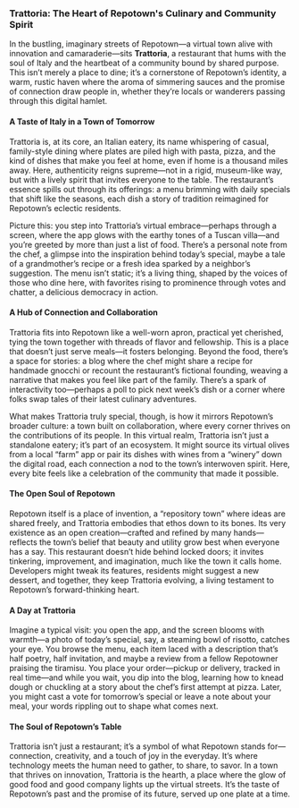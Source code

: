 ### Trattoria: The Heart of Repotown's Culinary and Community Spirit

In the bustling, imaginary streets of Repotown—a virtual town alive with innovation and camaraderie—sits **Trattoria**, a restaurant that hums with the soul of Italy and the heartbeat of a community bound by shared purpose. This isn’t merely a place to dine; it’s a cornerstone of Repotown’s identity, a warm, rustic haven where the aroma of simmering sauces and the promise of connection draw people in, whether they’re locals or wanderers passing through this digital hamlet.

#### A Taste of Italy in a Town of Tomorrow

Trattoria is, at its core, an Italian eatery, its name whispering of casual, family-style dining where plates are piled high with pasta, pizza, and the kind of dishes that make you feel at home, even if home is a thousand miles away. Here, authenticity reigns supreme—not in a rigid, museum-like way, but with a lively spirit that invites everyone to the table. The restaurant’s essence spills out through its offerings: a menu brimming with daily specials that shift like the seasons, each dish a story of tradition reimagined for Repotown’s eclectic residents.

Picture this: you step into Trattoria’s virtual embrace—perhaps through a screen, where the app glows with the earthy tones of a Tuscan villa—and you’re greeted by more than just a list of food. There’s a personal note from the chef, a glimpse into the inspiration behind today’s special, maybe a tale of a grandmother’s recipe or a fresh idea sparked by a neighbor’s suggestion. The menu isn’t static; it’s a living thing, shaped by the voices of those who dine here, with favorites rising to prominence through votes and chatter, a delicious democracy in action.

#### A Hub of Connection and Collaboration

Trattoria fits into Repotown like a well-worn apron, practical yet cherished, tying the town together with threads of flavor and fellowship. This is a place that doesn’t just serve meals—it fosters belonging. Beyond the food, there’s a space for stories: a blog where the chef might share a recipe for handmade gnocchi or recount the restaurant’s fictional founding, weaving a narrative that makes you feel like part of the family. There’s a spark of interactivity too—perhaps a poll to pick next week’s dish or a corner where folks swap tales of their latest culinary adventures.

What makes Trattoria truly special, though, is how it mirrors Repotown’s broader culture: a town built on collaboration, where every corner thrives on the contributions of its people. In this virtual realm, Trattoria isn’t just a standalone eatery; it’s part of an ecosystem. It might source its virtual olives from a local “farm” app or pair its dishes with wines from a “winery” down the digital road, each connection a nod to the town’s interwoven spirit. Here, every bite feels like a celebration of the community that made it possible.

#### The Open Soul of Repotown

Repotown itself is a place of invention, a “repository town” where ideas are shared freely, and Trattoria embodies that ethos down to its bones. Its very existence as an open creation—crafted and refined by many hands—reflects the town’s belief that beauty and utility grow best when everyone has a say. This restaurant doesn’t hide behind locked doors; it invites tinkering, improvement, and imagination, much like the town it calls home. Developers might tweak its features, residents might suggest a new dessert, and together, they keep Trattoria evolving, a living testament to Repotown’s forward-thinking heart.

#### A Day at Trattoria

Imagine a typical visit: you open the app, and the screen blooms with warmth—a photo of today’s special, say, a steaming bowl of risotto, catches your eye. You browse the menu, each item laced with a description that’s half poetry, half invitation, and maybe a review from a fellow Repotowner praising the tiramisu. You place your order—pickup or delivery, tracked in real time—and while you wait, you dip into the blog, learning how to knead dough or chuckling at a story about the chef’s first attempt at pizza. Later, you might cast a vote for tomorrow’s special or leave a note about your meal, your words rippling out to shape what comes next.

#### The Soul of Repotown’s Table

Trattoria isn’t just a restaurant; it’s a symbol of what Repotown stands for—connection, creativity, and a touch of joy in the everyday. It’s where technology meets the human need to gather, to share, to savor. In a town that thrives on innovation, Trattoria is the hearth, a place where the glow of good food and good company lights up the virtual streets. It’s the taste of Repotown’s past and the promise of its future, served up one plate at a time.
